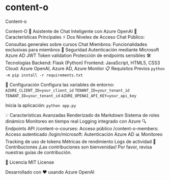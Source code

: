 # content-o
Content-o

Content-O 🤖
Asistente de Chat Inteligente con Azure OpenAI
🌟 Características Principales
⚡ Dos Niveles de Acceso
Chat Público: Consultas generales sobre cursos
Chat Miembros: Funcionalidades exclusivas para miembros
🔐 Seguridad
Autenticación mediante Microsoft Azure AD
JWT Token validation
Protección de endpoints sensibles
🛠️ Tecnologías
Backend: Flask (Python)
Frontend: JavaScript, HTML5, CSS3
Cloud: Azure OpenAI, Azure AD, Azure Monitor
📋 Requisitos Previos
```python -m pip install -r requirements.txt```


🚀 Configuración
Configura las variables de entorno:
```AZURE_CLIENT_ID=your_client_id```
```TENANT_ID=your_tenant_id```
```TENANT_ID=your_tenant_id```
```AZURE_OPENAI_API_KEY=your_api_key```


Inicia la aplicación:
```python app.py```

💡 Características Avanzadas
Renderizado de Markdown
Sistema de roles dinámico
Monitoreo en tiempo real
Logging integrado con Azure
🔍 Endpoints API
/content-o-courses: Acceso público
/content-o-members: Acceso autenticado
/login/microsoft: Autenticación Azure AD
📊 Monitoreo
Tracking de uso de tokens
Métricas de rendimiento
Logs de actividad
🤝 Contribuciones
¡Las contribuciones son bienvenidas! Por favor, revisa nuestras guías de contribución.

📝 Licencia
MIT License

Desarrollado con ❤️ usando Azure OpenAI
